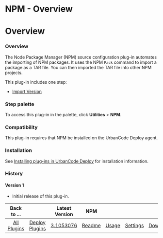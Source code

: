 
NPM - Overview
==============

# Overview



### Overview




 


The Node Package Manager (NPM) source configuration plug-in automates the importing of NPM 
packages. It uses the NPM `Pack` command to import a package as a TAR file. You can then imported the TAR file into 
other NPM projects.


This plug-in includes one step:


* [Import Version](#import_version)


### Step palette


To 
access this plug-in in the palette, click **Utilities** > **NPM**.


### Compatibility


This plug-in requires that NPM 
be installed on the UrbanCode Deploy agent. 


### Installation


See [Installing plug-ins in UrbanCode 
Deploy](https://www.urbancode.com/resource/installing-plug-ins-in-urbancode-products/ "Installing plug-ins in UrbanCode 
Deploy") for installation information.


### History


#### Version 1


* Initial release of this plug-in.


|Back to ...||Latest Version|NPM ||||
| :---: | :---: | :---: | :---: | :---: | :---: | :---: |
|[All Plugins](../../index.md)|[Deploy Plugins](../README.md)|[3.1053076](https://raw.githubusercontent.com/UrbanCode/IBM-UCD-PLUGINS/main/files/sourceconfig-npm/sourceconfig-npm-3.1053076.zip)|[Readme](README.md)|[Usage](usage.md)|[Settings](settings.md)|[Downloads](downloads.md)|
